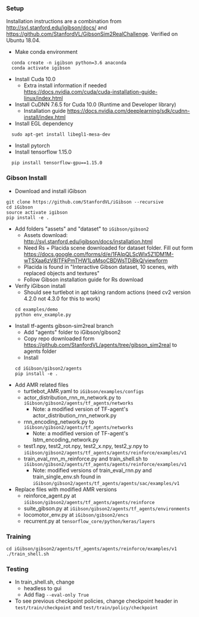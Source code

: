 ### Setup
Installation instructions are a combination from http://svl.stanford.edu/igibson/docs/ and https://github.com/StanfordVL/GibsonSim2RealChallenge. Verified on Ubuntu 18.04.
- Make conda environment
```
  conda create -n igibson python=3.6 anaconda
  conda activate igibson
```
- Install Cuda 10.0
  - Extra install information if needed https://docs.nvidia.com/cuda/cuda-installation-guide-linux/index.html
- Install CuDNN 7.6.5 for Cuda 10.0 (Runtime and Developer library)
  - Installation guide https://docs.nvidia.com/deeplearning/sdk/cudnn-install/index.html
- Install EGL dependency
```
  sudo apt-get install libegl1-mesa-dev
  ```
- Install pytorch
- Install tensorflow 1.15.0
```
  pip install tensorflow-gpu==1.15.0
```
### Gibson Install
- Download and install iGibson
```
git clone https://github.com/StanfordVL/iGibson --recursive
cd iGibson
source activate igibson
pip install -e .
```
- Add folders "assets" and "dataset" to `iGibson/gibson2`
  - Assets download: http://svl.stanford.edu/igibson/docs/installation.html
  - Need Rs + Placida scene downloaded for dataset folder. Fill out form https://docs.google.com/forms/d/e/1FAIpQLScWlx5Z1DM1M-wTSXaa6zV8lTFkPmTHW1LqMsoCBDWsTDjBkQ/viewform
  - Placida is found in "Interactive Gibson dataset, 10 scenes, with replaced objects and textures"
  - Follow Gibson installation guide for Rs download
- Verify iGibson install
  - Should see turtlebot in apt taking random actions (need cv2 version 4.2.0 not 4.3.0 for this to work)
  ```
  cd examples/demo
  python env_example.py
  ```
- Install tf-agents gibson-sim2real branch
  - Add "agents" folder to iGibson/gibson2
  - Copy repo downloaded form https://github.com/StanfordVL/agents/tree/gibson_sim2real to agents folder
  - Install
  ```
  cd iGibson/gibson2/agents
  pip install -e .
  ```
- Add AMR related files
  - turtlebot_AMR.yaml to `iGibson/examples/configs`
  - actor_distribution_rnn_m_network.py to `iGibson/gibson2/agents/tf_agents/networks`
    - Note: a modified version of TF-agent's actor_distribution_rnn_network.py
  - rnn_encoding_network.py to `iGibson/gibson2/agents/tf_agents/networks`
    - Note: a modified version of TF-agent's lstm_encoding_network.py
  - test1.npy, test2_rot.npy, test2_x.npy, test2_y.npy to `iGibson/gibson2/agents/tf_agents/agents/reinforce/examples/v1`
  - train_eval_rnn_m_reinforce.py and train_shell.sh to `iGibson/gibson2/agents/tf_agents/agents/reinforce/examples/v1`
    - Note: modified versions of train_eval_rnn.py and train_single_env.sh found in `iGibson/gibson2/agents/tf_agents/agents/sac/examples/v1`
- Replace files with modified AMR versions
  - reinforce_agent.py at `iGibson/gibson2/agents/tf_agents/agents/reinforce`
  - suite_gibson.py at `iGibson/gibson2/agents/tf_agents/environments`
  - locomotor_env.py at `iGibson/gibson2/encs`
  - recurrent.py at `tensorflow_core/python/keras/layers`

### Training
```
cd iGibson/gibson2/agents/tf_agents/agents/reinforce/examples/v1
./train_shell.sh
```

### Testing
- In train_shell.sh, change
    - headless to gui
    - Add flag `--eval-only True`
- To see previous checkpoint policies, change checkpoint header in `test/train/checkpoint` and `test/train/policy/checkpoint`


